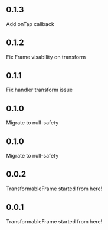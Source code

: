 ## 0.1.3

Add onTap callback

## 0.1.2

Fix Frame visability on transform

## 0.1.1

Fix handler transform issue

## 0.1.0

Migrate to null-safety

## 0.1.0

Migrate to null-safety

## 0.0.2

TransformableFrame started from here!

## 0.0.1

TransformableFrame started from here!
